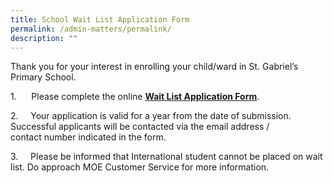 ```yaml
---
title: School Wait List Application Form
permalink: /admin-matters/permalink/
description: ""
---
```

Thank you for your interest in enrolling your child/ward in St. Gabriel’s Primary School.

1.      Please complete the online [**Wait List Application Form**](https://go.gov.sg/sgps-waitlist).  

2.     Your application is valid for a year from the date of submission. Successful applicants will be contacted via the email address / contact number indicated in the form. 

3.     Please be informed that International student cannot be placed on wait list. Do approach MOE Customer Service for more information.  